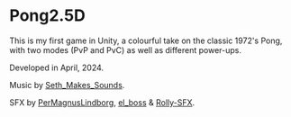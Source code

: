 # Pong2.5D


This is my first game in Unity, a colourful take on the classic 1972's Pong, with two modes (PvP and PvC) as well as different power-ups.

Developed in April, 2024.

Music by [Seth_Makes_Sounds](https://freesound.org/people/Seth_Makes_Sounds/).

SFX by [PerMagnusLindborg](https://freesound.org/people/PerMagnusLindborg/), [el_boss](https://freesound.org/people/el_boss/) & [Rolly-SFX](https://freesound.org/people/Rolly-SFX/).
